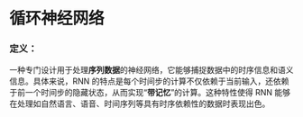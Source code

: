 # 循环神经网络

### 定义：
一种专门设计用于处理**序列数据**的神经网络，它能够捕捉数据中的时序信息和语义信息。具体来说，RNN 的特点是每个时间步的计算不仅依赖于当前输入，还依赖于前一个时间步的隐藏状态，从而实现“**带记忆**”的计算。这种特性使得 RNN 能够在处理如自然语言、语音、时间序列等具有时序依赖性的数据时表现出色。
[]()